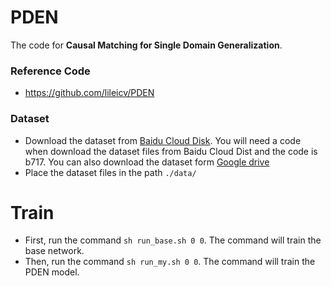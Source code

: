 # PDEN

The code for **Causal Matching for Single Domain Generalization**.

### Reference Code
- https://github.com/lileicv/PDEN

### Dataset

- Download the dataset from [Baidu Cloud Disk](https://pan.baidu.com/s/1kti4P_jEFKKbeqI1g-sP_Q). You will need a code when download the dataset files from Baidu Cloud Dist and the code is b717. You can also download the dataset form [Google drive](https://drive.google.com/drive/folders/15eOb1x0ewlIYuQtnjqVD4h4AWVyw-GRq?usp=sharing)
- Place the dataset files in the path `./data/`

# Train
- First, run the command `sh run_base.sh 0 0`. The command will train the base network.
- Then, run the command `sh run_my.sh 0 0`. The command will train the PDEN model.

